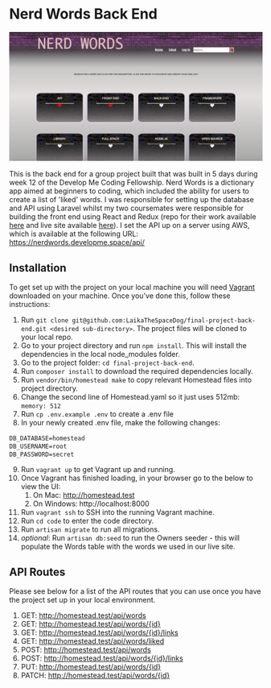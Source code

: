 # Nerd Words Back End
![Screen shot of Nerd Words homepage](nerd.png)

This is the back end for a group project built that was built in 5 days during week 12 of the Develop Me Coding Fellowship. Nerd Words is a dictionary app aimed at beginners to coding, which included the ability for users to create a list of 'liked' words. I was responsible for setting up the database and API using Laravel whilst my two coursemates were responsible for building the front end using React and Redux (repo for their work available [here](https://github.com/AlexanderBraatz/final-project-front-end) and live site available [here](https://alexanderbraatz.github.io/final-project-front-end/#/)). I set the API up on a server using AWS, which is available at the following URL: https://nerdwords.developme.space/api/

## Installation
To get set up with the project on your local machine you will need [Vagrant](https://www.vagrantup.com/) downloaded on your machine. Once you've done this, follow these instructions:

1.  Run `git clone git@github.com:LaikaTheSpaceDog/final-project-back-end.git <desired sub-directory>`. The project files will be cloned to your local repo.
2.  Go to your project directory and run `npm install`. This will install the dependencies in the local node_modules folder.
3.  Go to the project folder: `cd final-project-back-end`.
4.  Run `composer install` to download the required dependencies locally.
5.  Run `vendor/bin/homestead make` to copy relevant Homestead files into project directory.
6.  Change the second line of Homestead.yaml so it just uses 512mb: `memory: 512`
7.  Run `cp .env.example .env` to create a .env file
8.  In your newly created .env file, make the following changes:
   ````
   DB_DATABASE=homestead
   DB_USERNAME=root
   DB_PASSWORD=secret
   ````
9. Run `vagrant up` to get Vagrant up and running.
10. Once Vagrant has finished loading, in your browser go to the below to view the UI:
    1.  On Mac: http://homestead.test
    2.  On Windows: http://localhost:8000
11. Run `vagrant ssh` to SSH into the running Vagrant machine.
12. Run `cd code` to enter the code directory.
13. Run `artisan migrate` to run all migrations.
14. _optional_: Run `artisan db:seed` to run the Owners seeder - this will populate the Words table with the words we used in our live site.

## API Routes
Please see below for a list of the API routes that you can use once you have the project set up in your local environment.

1. GET: http://homestead.test/api/words
2. GET: http://homestead.test/api/words/{id}
3. GET: http://homestead.test/api/words/{id}/links
4. GET: http://homestead.test/api/words/liked
5. POST: http://homestead.test/api/words
6. POST: http://homestead.test/api/words/{id}/links
7. PUT: http://homestead.test/api/words/{id}
8. PATCH: http://homestead.test/api/words/{id}
